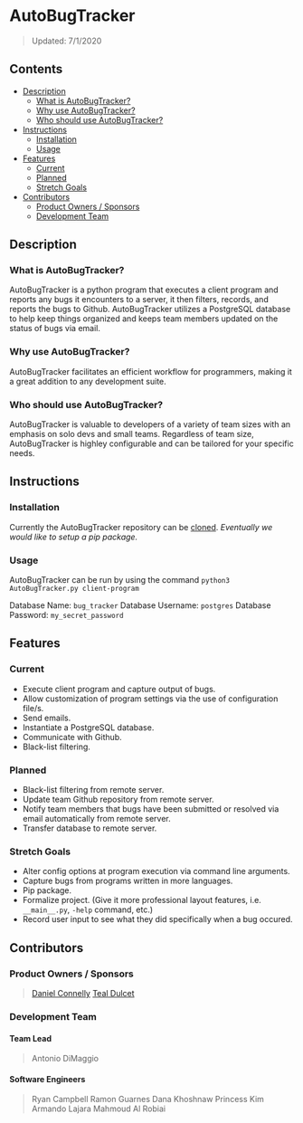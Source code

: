 # AutoBugTracker
> Updated: 7/1/2020

## Contents
* [Description](#description)
	* [What is AutoBugTracker?](#what-is-autobugtracker)
	* [Why use AutoBugTracker?](#why-use-autobugtracker)
	* [Who should use AutoBugTracker?](#who-should-use-autobugtracker)
* [Instructions](#instructions)
	* [Installation](#installation)
	* [Usage](#usage)
* [Features](#features)
	* [Current](#current)
	* [Planned](#planned)
	* [Stretch Goals](#stretch-goals)
* [Contributors](#contributors)
	* [Product Owners / Sponsors](#product-owners--sponsors)
	* [Development Team](#development-team)

## Description
### What is AutoBugTracker?
AutoBugTracker is a python program that executes a client program and reports any bugs it encounters to a server, it then filters, records, and reports the bugs to Github. AutoBugTracker utilizes a PostgreSQL database to help keep things organized and keeps team members updated on the status of bugs via email.

### Why use AutoBugTracker?
AutoBugTracker facilitates an efficient workflow for programmers, making it a great addition to any development suite.

### Who should use AutoBugTracker?
AutoBugTracker is valuable to developers of a variety of team sizes with an emphasis on solo devs and small teams. Regardless of team size, AutoBugTracker is highley configurable and can be tailored for your specific needs.

## Instructions
### Installation
Currently the AutoBugTracker repository can be [cloned](https://github.com/ismustachio/TheBugTracker.git).
_Eventually we would like to setup a pip package._

### Usage
AutoBugTracker can be run by using the command `python3 AutoBugTracker.py client-program`

Database Name: `bug_tracker`
Database Username: `postgres`
Database Password: `my_secret_password`

## Features
### Current
* Execute client program and capture output of bugs.
* Allow customization of program settings via the use of configuration file/s.
* Send emails.
* Instantiate a PostgreSQL database.
* Communicate with Github.
* Black-list filtering.

### Planned
* Black-list filtering from remote server.
* Update team Github repository from remote server.
* Notify team members that bugs have been submitted or resolved via email automatically from remote server.
* Transfer database to remote server.

### Stretch Goals
* Alter config options at program execution via command line arguments.
* Capture bugs from programs written in more languages.
* Pip package.
* Formalize project. (Give it more professional layout features, i.e. `__main__.py`, `-help` command, etc.)
* Record user input to see what they did specifically when a bug occured.

## Contributors
### Product Owners / Sponsors
> [Daniel Connelly](https://www.linkedin.com/in/dconnelly2/)
> [Teal Dulcet](https://www.tealdulcet.com/)

### Development Team
#### Team Lead
> Antonio DiMaggio

#### Software Engineers
> Ryan Campbell
> Ramon Guarnes
> Dana Khoshnaw
> Princess Kim
> Armando Lajara
> Mahmoud Al Robiai
